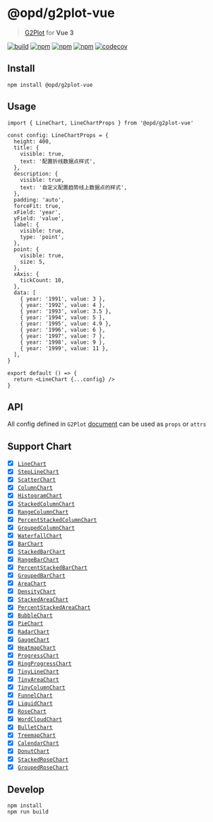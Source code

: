 # @opd/g2plot-vue

> [G2Plot](https://g2plot.antv.vision/) for **Vue 3**

[![build](https://github.com/open-data-plan/g2plot-vue/workflows/build/badge.svg)](https://github.com/open-data-plan/g2plot-vue/actions?query=workflow%3Abuild)
[![npm](https://img.shields.io/npm/v/@opd/g2plot-vue.svg)](https://www.npmjs.com/package/@opd/g2plot-vue)
[![npm](https://img.shields.io/npm/dm/@opd/g2plot-vue.svg)](https://www.npmjs.com/package/@opd/g2plot-vue)
[![npm](https://img.shields.io/npm/l/@opd/g2plot-vue.svg)](https://www.npmjs.com/package/@opd/g2plot-vue)
[![codecov](https://codecov.io/gh/open-data-plan/g2plot-vue/branch/master/graph/badge.svg)](https://codecov.io/gh/open-data-plan/g2plot-vue)

## Install

```
npm install @opd/g2plot-vue
```

## Usage

```tsx
import { LineChart, LineChartProps } from '@opd/g2plot-vue'

const config: LineChartProps = {
  height: 400,
  title: {
    visible: true,
    text: '配置折线数据点样式',
  },
  description: {
    visible: true,
    text: '自定义配置趋势线上数据点的样式',
  },
  padding: 'auto',
  forceFit: true,
  xField: 'year',
  yField: 'value',
  label: {
    visible: true,
    type: 'point',
  },
  point: {
    visible: true,
    size: 5,
  },
  xAxis: {
    tickCount: 10,
  },
  data: [
    { year: '1991', value: 3 },
    { year: '1992', value: 4 },
    { year: '1993', value: 3.5 },
    { year: '1994', value: 5 },
    { year: '1995', value: 4.9 },
    { year: '1996', value: 6 },
    { year: '1997', value: 7 },
    { year: '1998', value: 9 },
    { year: '1999', value: 11 },
  ],
}

export default () => {
  return <LineChart {...config} />
}
```

## API

All config defined in `G2Plot` [document](https://g2plot.antv.vision/zh/docs/manual/introduction) can be used as `props` or `attrs`

## Support Chart

- [x] [`LineChart`](https://g2plot.antv.vision/zh/docs/manual/plots/line)
- [x] [`StepLineChart`](https://g2plot.antv.vision/zh/examples/step-line/multiple)
- [x] [`ScatterChart`](https://g2plot.antv.vision/zh/docs/manual/plots/scatter)
- [x] [`ColumnChart`](https://g2plot.antv.vision/zh/docs/manual/plots/column)
- [x] [`HistogramChart`](https://g2plot.antv.vision/zh/examples/column/histogram)
- [x] [`StackedColumnChart`](https://g2plot.antv.vision/zh/docs/manual/plots/stacked-column)
- [x] [`RangeColumnChart`](https://g2plot.antv.vision/zh/docs/manual/plots/range-column)
- [x] [`PercentStackedColumnChart`](https://g2plot.antv.vision/zh/examples/column/percent-stacked)
- [x] [`GroupedColumnChart`](https://g2plot.antv.vision/zh/docs/manual/plots/grouped-column)
- [x] [`WaterfallChart`](https://g2plot.antv.vision/zh/examples/column/waterfall)
- [x] [`BarChart`](https://g2plot.antv.vision/zh/docs/manual/plots/bar)
- [x] [`StackedBarChart`](https://g2plot.antv.vision/zh/docs/manual/plots/stacked-bar)
- [x] [`RangeBarChart`](https://g2plot.antv.vision/zh/docs/manual/plots/range-bar)
- [x] [`PercentStackedBarChart`](https://g2plot.antv.vision/zh/examples/bar/percent-stacked)
- [x] [`GroupedBarChart`](https://g2plot.antv.vision/zh/docs/manual/plots/grouped-bar)
- [x] [`AreaChart`](https://g2plot.antv.vision/zh/docs/manual/plots/area)
- [x] [`DensityChart`](https://github.com/antvis/G2Plot/blob/master/src/plots/density/index.ts)
- [x] [`StackedAreaChart`](https://g2plot.antv.vision/zh/docs/manual/plots/stacked-area)
- [x] [`PercentStackedAreaChart`](https://g2plot.antv.vision/zh/examples/area/percent-stacked)
- [x] [`BubbleChart`](https://g2plot.antv.vision/zh/docs/manual/plots/bubble)
- [x] [`PieChart`](https://g2plot.antv.vision/zh/docs/manual/plots/pie)
- [x] [`RadarChart`](https://g2plot.antv.vision/zh/docs/manual/plots/radar)
- [x] [`GaugeChart`](https://g2plot.antv.vision/zh/docs/manual/plots/gauge)
- [x] [`HeatmapChart`](https://g2plot.antv.vision/zh/docs/manual/plots/heatmap)
- [x] [`ProgressChart`](https://g2plot.antv.vision/zh/docs/manual/plots/sparkline-progress)
- [x] [`RingProgressChart`](https://g2plot.antv.vision/zh/docs/manual/plots/sparkline-ring-progress)
- [x] [`TinyLineChart`](https://g2plot.antv.vision/zh/docs/manual/plots/sparkline-line)
- [x] [`TinyAreaChart`](https://g2plot.antv.vision/zh/docs/manual/plots/sparkline-area)
- [x] [`TinyColumnChart`](https://g2plot.antv.vision/zh/docs/manual/plots/sparkline-column)
- [x] [`FunnelChart`](https://g2plot.antv.vision/zh/examples/funnel/basic)
- [x] [`LiquidChart`](https://g2plot.antv.vision/zh/examples/liquid/basic)
- [x] [`RoseChart`](https://g2plot.antv.vision/zh/examples/rose/basic)
- [x] [`WordCloudChart`](https://g2plot.antv.vision/zh/examples/word-cloud/basic)
- [x] [`BulletChart`](https://g2plot.antv.vision/zh/examples/bullet/basic)
- [x] [`TreemapChart`](https://g2plot.antv.vision/zh/examples/treemap/rect)
- [x] [`CalendarChart`](https://g2plot.antv.vision/zh/examples/calendar/basic)
- [x] [`DonutChart`](https://g2plot.antv.vision/zh/examples/pie/donut)
- [x] [`StackedRoseChart`](https://g2plot.antv.vision/zh/examples/rose/rose#stacked-rose)
- [x] [`GroupedRoseChart`](https://g2plot.antv.vision/zh/examples/rose/rose#grouped-rose)

## Develop

```
npm install
npm run build
```

